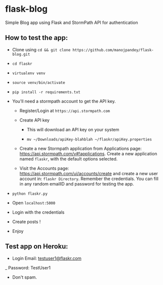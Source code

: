 # flask-blog
Simple Blog app using Flask and StormPath API for authentication

## How to test the app:

- Clone using `cd && git clone https://github.com/manojpandey/flask-blog.git`

- `cd flaskr`

- `virtualenv venv`

- `source venv/bin/activate`

- `pip install -r requirements.txt`

- You'll need a stormpath account to get the API key.

	- Register/Login at `https://api.stormpath.com`

	- Create API key

		- This will download an API key on your system

		- `mv ~/Downloads/apiKey-blahblah ~/flaskr/apiKey.properties`

	- Create a new Stormpath application from Applications page: https://api.stormpath.com/v#!applications. Create a new application named `flaskr`, with the default options selected.

	- Visit the Accounts page: https://api.stormpath.com/ui/accounts/create and create a new user account in: `flaskr Directory`. Remember the credentials. You can fill in any random emailID and password for testing the app.


- `python flaskr.py`

- Open `localhost:5000`

- Login with the credentials

- Create posts !

- Enjoy

## Test app on Heroku:

- Login Email: testuser1@flaskr.com

_ Password: TestUser1

- Don't spam.
